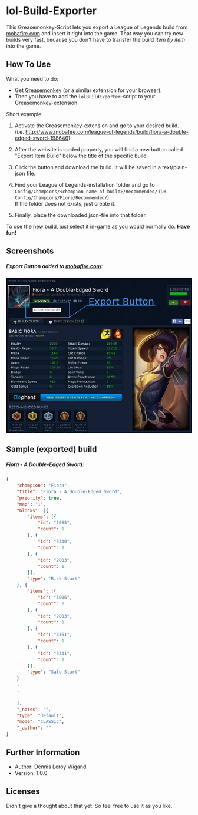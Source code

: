 lol-Build-Exporter
==================

This Greasemonkey-Script lets you export a League of Legends build from [mobafire.com](http://www.mobafire.com/) and insert it right into the game. That way you can try new builds very fast, because you don't have to transfer the build *item by item* into the game.

How To Use
------------------

What you need to do:

* Get [Greasemonkey](https://addons.mozilla.org/de/firefox/addon/greasemonkey/) (or a similar extension for your browser).
* Then you have to add the `lolBuildExporter`-script to your Greasemonkey-extension.

Short example:

1. Activate the Greasemonkey-extension and go to your desired build.<br />(i.e. http://www.mobafire.com/league-of-legends/build/fiora-a-double-edged-sword-198646)

2. After the website is loaded properly, you will find a new button called "Export Item Build" below the title of the specific build.
3. Click the button and download the build. It will be saved in a text/plain-json file.
4. Find your League of Legends-installation folder and go to<br />`Config/Champions/<champion-name-of-build>/Recommended/` (i.e. `Config/Champions/Fiora/Recommended/`).<br />If the folder does not exists, just create it.
5. Finally, place the downloaded json-file into that folder.

To use the new build, just select it in-game as you would normally do. **Have fun!**

Screenshots
-----------

##### Export Button added to [mobafire.com](http://www.mobafire.com/):
![Mobafire Export Button](Res/mobafire_export_screenshot.jpg "Mobafire Export Button")

Sample (exported) build
---------------------

##### Fiora - A Double-Edged Sword:
```json
{
    "champion": "Fiora",
    "title": "Fiora - A Double-Edged Sword",
    "priority": true,
    "map": "1",
    "blocks": [{
        "items": [{
            "id": "1055",
            "count": 1
        }, {
            "id": "3340",
            "count": 1
        }, {
            "id": "2003",
            "count": 1
        }],
        "type": "Risk Start"
    }, {
        "items": [{
            "id": "1006",
            "count": 2
        }, {
            "id": "2003",
            "count": 1
        }, {
            "id": "3361",
            "count": 1
        }, {
            "id": "3341",
            "count": 1
        }],
        "type": "Safe Start"
    }
    .
    .
    .
    ],
    "_notes": "",
    "type": "default",
    "mode": "CLASSIC",
    "_author": ""
}
```

Further Information
-------------------

* Author: Dennis Leroy Wigand
* Version: 1.0.0

Licenses
--------

Didn't give a thought about that yet. So feel free to use it as you like.
